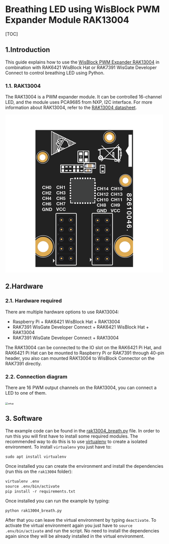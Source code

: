 # Breathing LED using WisBlock PWM Expander Module RAK13004

[TOC]

## 1.Introduction

This guide explains how to use the [WisBlock PWM Expander RAK13004](https://store.rakwireless.com/products/pwm-expansion-module-rak13004) in combination with RAK6421 WisBlock Hat or RAK7391 WisGate Developer Connect to control breathing LED using Python.

### 1.1. RAK13004

The RAK13004 is a PWM expander module. It can be controlled 16-channel LED, and the module uses PCA9685 from NXP, I2C interface. For more information about RAK13004, refer to the [RAK13004 datasheet](https://docs.rakwireless.com/Product-Categories/WisBlock/RAK13004/Datasheet/#overview).

<img src="assets/rak13004.png" alt="rak13004" style="zoom:50%;" />

## 2.Hardware

### 2.1. Hardware required 

There are multiple hardware options to use RAK13004:

- Raspberry Pi + RAK6421 WisBlock Hat + RAK13004
- RAK7391 WisGate Developer Connect +  RAK6421 WisBlock Hat + RAK13004
- RAK7391 WisGate Developer Connect + RAK13004

The RAK13004 can be connected to the IO slot on the RAK6421 Pi Hat, and RAK6421 Pi Hat can be mounted to Raspberry Pi or RAK7391 through 40-pin header,  you also can mounted RAK13004 to WisBlock Connector on the RAK7391 directly.

### 2.2. Connection diagram

There are 16 PWM output channels on the RAK13004,  you can connect a LED to one of them.

<img src="assets/setup.jpg" alt="setup" style="zoom: 50%;" />



## 3. Software

The example code can be found in the [rak13004_breath.py](rak13004_breath.py) file. In order to run this you will first have to install some required modules. The recommended way to do this is to use [virtualenv](https://virtualenv.pypa.io/en/latest/) to create a isolated environment. To install `virtualenv` you just have to:

```
sudo apt install virtualenv
```

Once installed you can create the environment and install the dependencies (run this on the `rak13004` folder):

```
virtualenv .env
source .env/bin/activate
pip install -r requirements.txt
```

Once installed you can run the example by typing:

```
python rak13004_breath.py
```

After that you can leave the virtual environment by typing `deactivate`. To activate the virtual environment again you just have to `source .env/bin/activate` and run the script. No need to install the dependencies again since they will be already installed in the virtual environment.
